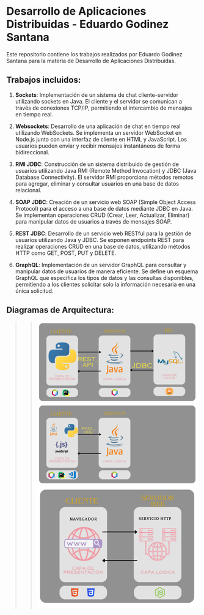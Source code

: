 # Desarrollo de Aplicaciones Distribuidas - Eduardo Godinez Santana

Este repositorio contiene los trabajos realizados por Eduardo Godinez Santana para la materia de Desarrollo de Aplicaciones Distribuidas.

## Trabajos incluidos:

1. **Sockets**: Implementación de un sistema de chat cliente-servidor utilizando sockets en Java. El cliente y el servidor se comunican a través de conexiones TCP/IP, permitiendo el intercambio de mensajes en tiempo real.

2. **Websockets**: Desarrollo de una aplicación de chat en tiempo real utilizando WebSockets. Se implementa un servidor WebSocket en Node.js junto con una interfaz de cliente en HTML y JavaScript. Los usuarios pueden enviar y recibir mensajes instantáneos de forma bidireccional.

3. **RMI JDBC**: Construcción de un sistema distribuido de gestión de usuarios utilizando Java RMI (Remote Method Invocation) y JDBC (Java Database Connectivity). El servidor RMI proporciona métodos remotos para agregar, eliminar y consultar usuarios en una base de datos relacional.

4. **SOAP JDBC**: Creación de un servicio web SOAP (Simple Object Access Protocol) para el acceso a una base de datos mediante JDBC en Java. Se implementan operaciones CRUD (Crear, Leer, Actualizar, Eliminar) para manipular datos de usuarios a través de mensajes SOAP.

5. **REST JDBC**: Desarrollo de un servicio web RESTful para la gestión de usuarios utilizando Java y JDBC. Se exponen endpoints REST para realizar operaciones CRUD en una base de datos, utilizando métodos HTTP como GET, POST, PUT y DELETE.

6. **GraphQL**: Implementación de un servidor GraphQL para consultar y manipular datos de usuarios de manera eficiente. Se define un esquema GraphQL que especifica los tipos de datos y las consultas disponibles, permitiendo a los clientes solicitar solo la información necesaria en una única solicitud.


## Diagramas de Arquitectura:
>>![imagen cliente](https://github.com/EdGodinez/Aplicaciones-Distribuidas/blob/main/Diagramas%20arquitectura/1.png)
>>![imagen cliente](https://github.com/EdGodinez/Aplicaciones-Distribuidas/blob/main/Diagramas%20arquitectura/2.png)
>>![imagen cliente](https://github.com/EdGodinez/Aplicaciones-Distribuidas/blob/main/Diagramas%20arquitectura/3.png)




